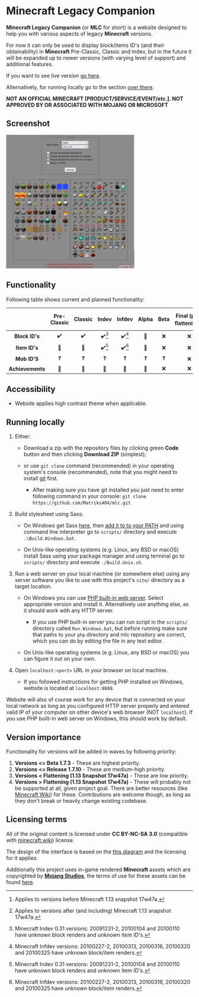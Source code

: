 # Minecraft Legacy Companion

**Minecraft Legacy Companion** (or **MLC** for short) is a website designed to help you with various aspects of legacy **Minecraft** versions.

For now it can only be used to display block/items ID's (and their obtainability) in **Minecraft** Pre-Classic, Classic and Indev, but in the future it will be expanded up to newer versions (with varying level of support) and additional features.

If you want to see live version [go here](https://matriks404.github.io/mlc/).

Alternatively, for running locally go to the section [over there](#running-locally).

**NOT AN OFFICIAL MINECRAFT [PRODUCT/SERVICE/EVENT/etc.]. NOT APPROVED BY OR ASSOCIATED WITH MOJANG OR MICROSOFT**

## Screenshot

<img alt="Minecraft Legacy Companion in a nutshell" src="./screenshots/1.png" height="360" />

## Functionality

Following table shows current and planned functionality:

|                  | Pre-Classic | Classic | Indev | Infdev | Alpha | Beta | Final (pre-flattening[^1]) | Final (after-flattening[^2]) |
| :--------------: | :---------: | :-----: | :---: | :----: | :---: | :--: | :------------------------: | :--------------------------: |
|  **Block ID's**  |      ✔️      |    ✔️    | ✔️[^3] |   ✔️[^4]    |   🔨   |  ❌   |             ❌              |              ❌               |
|  **Item ID's**   |      🚫      |    🚫    | ✔️[^3] |   ✔️[^4]    |   🔨   |  ❌   |             ❌              |              ❌               |
|   **Mob ID'S**   |      ❓      |    ❓    |   ❓   |   ❓    |   ❓   |  ❓   |             ❌              |              ❌               |
| **Achievements** |      🚫      |    🚫    |   🚫   |   🚫    |   🚫   |  ❌   |             ❌              |              ❌               |

## Accessibility

* Website applies high contrast theme when applicable.

## Running locally

1. Either:
   * Download a zip with the repository files by clicking green **Code** button and then clicking **Download ZIP** (simplest);

   * or use `git clone` command (recommended) in your operating system's console (recommended), note that you might need to install [git](https://git-scm.com/) first.

     * After making sure you have git installed you just need to enter following command in your console: `git clone https://github.com/Matriks404/mlc.git`

2. Build stylesheet using Sass:
	* On Windows get Sass [here](https://github.com/sass/dart-sass/releases/latest), then [add it to to your PATH](https://katiek2.github.io/path-doc/) and using command line interpreter go to `scripts/` directory and execute `.\Build.Windows.bat`.

	* On Unix-like operating systems (e.g. Linux, any BSD or macOS) install Sass using your package manager and using terminal go to `scripts/` directory and execute `./Build.Unix.sh`.

3. Run a web server on your local machine (or somewhere else) using any server software you like to use with this project's `site/` directory as a target location.

     * On Windows you can use [PHP built-in web server](https://windows.php.net/download#php-8.3). Select appropriate version and install it. Alternatively use anything else, as it should work with any HTTP server.

       * If you use PHP built-in server you can run script in the `scripts/` directory called `Run.Windows.bat`, but before running make sure that paths to your `php` directory and mlc repository are correct, which you can do by editing the file in any text editor.

     * On Unix-like operating systems (e.g. Linux, any BSD or macOS) you can figure it out on your own.

4. Open `localhost:<port>` URL in your browser on local machine.

   * If you followed instructions for getting PHP installed on Windows, website is located at `localhost:8888`.

Website will also of course work for any device that is connected on your local network as long as you configured HTTP server properly and entered valid IP of your computer on other device's web browser (NOT `localhost`). If you use PHP built-in web server on Windows, this should work by default.

## Version importance

Functionality for versions will be added in waves by following priority:

1. **Versions <= Beta 1.7.3** - These are highest priority.
2. **Versions <= Release 1.7.10** - These are medium-high priority.
3. **Versions < Flattening (1.13 Snapshot 17w47a)** - These are low priority.
4. **Versions > Flattening (1.13 Snapshot 17w47a)** - These will probably not be supported at all, given project goal. There are better resources (like [Minecraft Wiki](https://minecraft.wiki)) for these. Contributions are welcome though, as long as they don't break or heavily change existing codebase.

## Licensing terms

All of the original content is licensed under **CC BY-NC-SA 3.0** (compatible with [minecraft.wiki](https://minecraft.wiki/w/Minecraft_Wiki:Copyrights)) license.

The design of the interface is based on the [this diagram](https://minecraft.wiki/images/archive/20110915061258%21DataValuesBeta.png?2d45e&format=original) and the licensing for it applies.

Additionally this project uses in-game rendered **Minecraft** assets which are copyrighted by **[Mojang Studios](https://mojang.com)**, the terms of use for these assets can be found [here](https://www.minecraft.net/en-us/usage-guidelines#terms-brand_guidelines).



[^1]: Applies to versions before Minecraft 1.13 snapshot 17w47a.

[^2]: Applies to versions after (and including) Minecraft 1.13 snapshot 17w47a.

[^3]: Minecraft Indev 0.31 versions: 20091231-2, 20100104 and 20100110 have unknown block renders and unknown item ID's.

[^4]: Minecraft Infdev versions: 20100227-2, 20100313, 20100316, 20100320 and 20100325 have unknown block/item renders.
